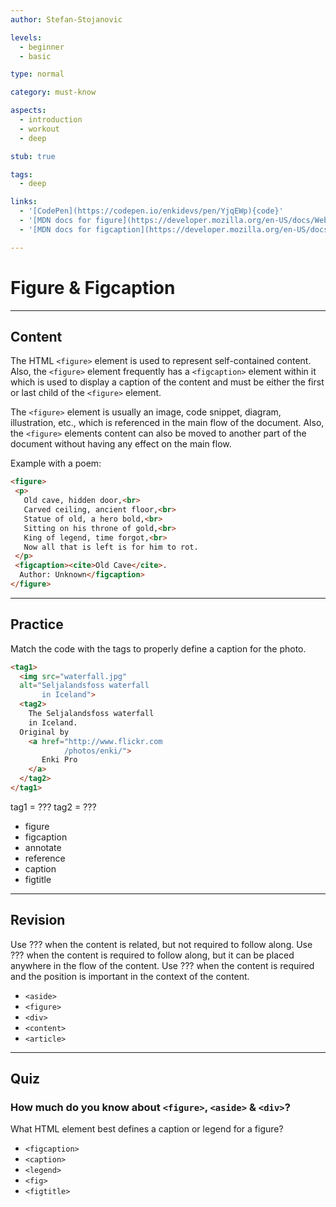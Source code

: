 ```yaml
---
author: Stefan-Stojanovic

levels:
  - beginner
  - basic

type: normal

category: must-know

aspects:
  - introduction
  - workout
  - deep

stub: true

tags:
  - deep

links:
  - '[CodePen](https://codepen.io/enkidevs/pen/YjqEWp){code}'
  - '[MDN docs for figure](https://developer.mozilla.org/en-US/docs/Web/HTML/Element/figure){website}'
  - '[MDN docs for figcaption](https://developer.mozilla.org/en-US/docs/Web/HTML/Element/figcaption){website}'

---
```

# Figure & Figcaption
---
## Content

The HTML `<figure>` element is used to represent self-contained content. Also, the `<figure>` element frequently has a `<figcaption>` element within it which is used to display a caption of the content and must be either the first or last child of the `<figure>` element.

The `<figure>` element is usually an image, code snippet, diagram, illustration, etc., which is referenced in the main flow of the document. Also, the `<figure>` elements content can also be moved to another part of the document without having any effect on the main flow.

Example with a poem:
```html
<figure>
 <p>
   Old cave, hidden door,<br>
   Carved ceiling, ancient floor,<br>
   Statue of old, a hero bold,<br>
   Sitting on his throne of gold,<br>
   King of legend, time forgot,<br>
   Now all that is left is for him to rot.
 </p>
 <figcaption><cite>Old Cave</cite>.
  Author: Unknown</figcaption>
</figure>
```

<!--[View CodePen](https://codepen.io/enkidevs/pen/YjqEWp)-->

---
## Practice

Match the code with the tags to properly define a caption for the photo.

```html
<tag1>
  <img src="waterfall.jpg"
  alt="Seljalandsfoss waterfall
       in Iceland">
  <tag2>
    The Seljalandsfoss waterfall
    in Iceland.
  Original by
    <a href="http://www.flickr.com
            /photos/enki/">
       Enki Pro
    </a>
  </tag2>
</tag1>
```

tag1 = ???
tag2 = ???

* figure
* figcaption
* annotate
* reference
* caption
* figtitle


---
## Revision

Use ??? when the content is related, but not required to follow along.
Use ??? when the content is required to follow along, but it can be placed anywhere in the flow of the content.
Use ??? when the content is required and the position is important in the context of the content.

* `<aside>`
* `<figure>`
* `<div>`
* `<content>`
* `<article>`

---
## Quiz

### How much do you know about `<figure>`, `<aside>` & `<div>`?

What HTML element best defines a caption or legend for a figure?


* `<figcaption>`
* `<caption>`
* `<legend>`
* `<fig>`
* `<figtitle>`
